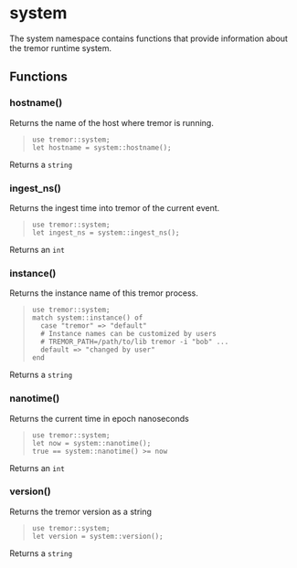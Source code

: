 
# system

The system namespace contains functions that provide information about the
tremor runtime system.
## Functions
### hostname()

Returns the name of the host where tremor is running.

> ```tremor
> use tremor::system;
> let hostname = system::hostname();
> ```

Returns a `string`

### ingest_ns()

Returns the ingest time into tremor of the current event.

> ```tremor
> use tremor::system;
> let ingest_ns = system::ingest_ns();
> ```

Returns an `int`

### instance()

Returns the instance name of this tremor process.

> ```tremor
> use tremor::system;
> match system::instance() of
>   case "tremor" => "default"
>   # Instance names can be customized by users
>   # TREMOR_PATH=/path/to/lib tremor -i "bob" ...
>   default => "changed by user"
> end
> ```

Returns a `string`

### nanotime()

Returns the current time in epoch nanoseconds

> ```tremor
> use tremor::system;
> let now = system::nanotime();
> true == system::nanotime() >= now
> ```

Returns an `int`

### version()

Returns the tremor version as a string

> ```tremor
> use tremor::system;
> let version = system::version();
> ```

Returns a `string`
